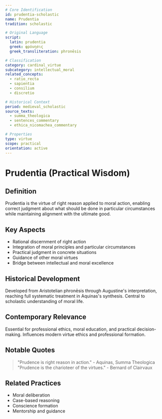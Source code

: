 ```yaml
---
# Core Identification
id: prudentia-scholastic
name: Prudentia
tradition: scholastic

# Original Language
script:
  latin: prudentia
  greek: φρόνησις
  greek_transliteration: phronēsis

# Classification
category: cardinal_virtue
subcategory: intellectual_moral
related_concepts:
  - ratio_recta
  - sapientia
  - consilium
  - discretio

# Historical Context
period: medieval_scholastic
source_texts:
  - summa_theologica
  - sentences_commentary
  - ethica_nicomachea_commentary

# Properties
type: virtue
scope: practical
orientation: active
---
```


# Prudentia (Practical Wisdom)

## Definition
Prudentia is the virtue of right reason applied to moral action, enabling correct judgment about what should be done in particular circumstances while maintaining alignment with the ultimate good.

## Key Aspects
- Rational discernment of right action
- Integration of moral principles and particular circumstances
- Practical judgment in concrete situations
- Guidance of other moral virtues
- Bridge between intellectual and moral excellence

## Historical Development
Developed from Aristotelian phronēsis through Augustine's interpretation, reaching full systematic treatment in Aquinas's synthesis. Central to scholastic understanding of moral life.

## Contemporary Relevance
Essential for professional ethics, moral education, and practical decision-making. Influences modern virtue ethics and professional formation.

## Notable Quotes
> "Prudence is right reason in action." - Aquinas, Summa Theologica
> "Prudence is the charioteer of the virtues." - Bernard of Clairvaux

## Related Practices
- Moral deliberation
- Case-based reasoning
- Conscience formation
- Mentorship and guidance